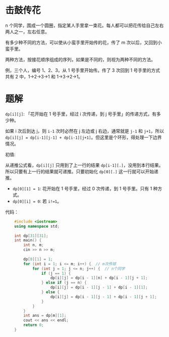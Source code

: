 # 击鼓传花

n 个同学，围成一个圆圈，指定某人手里拿一束花。每人都可以把花传给自己左右两人之一，左右任意。

有多少种不同的方法，可以使从小蛮手里开始传的花，传了 m 次以后，又回到小蛮手里。

两种方法，按接花顺序组成的序列，如果是不同的，则视为两种不同的方法。

例，三个人，编号 1、2、3，从 1 号手里开始传。传了 3 次回到 1 号手里的方式共有 2 中，1->2->3->1 和 1->3->2->1。

# 题解

`dp[i][j]`: 「花开始在 1 号手里，经过 i 次传递，到 j 号手里」的传递方式，有多少种。

如果 i 次后到达 j，则 `i-1` 次时必然在 j 左边或 j 右边，通常就是 `j-1` 和 `j+1`，所以 `dp[i][j] = dp[i-1][j-1] + dp[i-1][j+1]`。但这里是个环形，得处理一下边界情况。

初值:

从递推公式看，`dp[i][j]` 只用到了上一行的结果 `dp[i-1][.]`，没用到本行结果。所以只要有上一行的结果就可递推。只要初始化 `dp[0][.]` 这一行就可以开始递推。
- `dp[0][1] = 1`: 花开始在 1 号手里，经过 0 次传递，到 1 号手里。只有 1 种方式。
- `dp[0][i] = 0`: 若 `i!=1`。

代码：

```cpp
    #include <iostream>
    using namespace std;
    
    int dp[31][31];
    int main() {
        int n, m;
        cin >> n >> m;
    
        dp[0][1] = 1;
        for (int i = 1; i <= m; i++) {  // m次传球
            for (int j = 1; j <= n; j++) {  // n个同学
                if (j == 1) {
                    dp[i][j] = dp[i - 1][n] + dp[i - 1][j + 1];
                } else if (j == n) {
                    dp[i][j] = dp[i - 1][j - 1] + dp[i - 1][1];
                } else {
                    dp[i][j] = dp[i - 1][j - 1] + dp[i - 1][j + 1];
                }
            }
        }
        int ans = dp[m][1];
        cout << ans << endl;
        return 0;
    }
```
